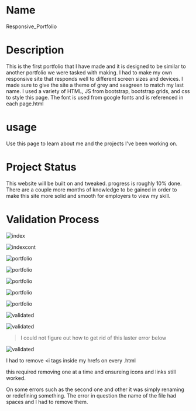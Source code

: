 # Name

Responsive_Portfolio

# Description

This is the first portfolio that I have made and it is designed to be similar to another portfolio we were tasked with making. I had to make my own responsive site that responds well to different screen sizes and devices. I made sure to give the site a theme of grey and seagreen to match my last name. I used a variety of HTML, JS from bootstrap, bootstrap grids, and css to style this page. The font is used from google fonts and is referenced in each page.html

# usage

Use this page to learn about me and the projects I've been working on. 

# Project Status

This website will be built on and tweaked. progress is roughly 10% done. There are a couple more months of knowledge to be gained in order to make this site more solid and smooth for employers to view my skill.

# Validation Process

![index](assets/images/validation1.PNG)

![indexcont](assets/images/validation2.PNG)

![portfolio](assets/images/validationport1.PNG)

![portfolio](assets/images/validationport2.PNG)

![portfolio](assets/images/validationport3.PNG)

![portfolio](assets/images/validationcontact1.PNG)

![portfolio](assets/images/validationcontact2.PNG)

![validated](assets/images/page1.PNG)

![validated](assets/images/page2.PNG)

>I could not figure out how to get rid of this laster error below

![validated](assets/images/page3.PNG)



I had to remove <i tags inside my hrefs on every .html

this required removing one at a time and ensureing icons and links still worked.

On some errors such as the second one and other it was simply renaming or redefining something. The error in question the name of the file had spaces and I had to remove them.
